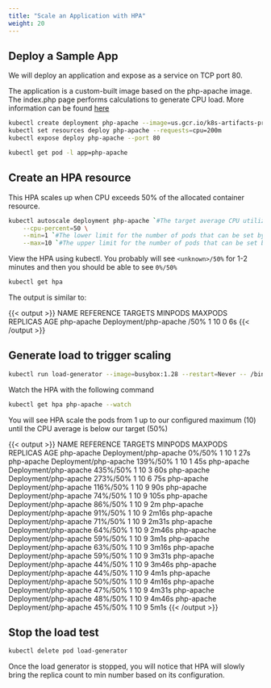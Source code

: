 ```yaml
---
title: "Scale an Application with HPA"
weight: 20
---
```


## Deploy a Sample App

We will deploy an application and expose as a service on TCP port 80.

The application is a custom-built image based on the php-apache image. The index.php page performs calculations to generate CPU load. More information can be found [here](https://kubernetes.io/docs/tasks/run-application/horizontal-pod-autoscale-walkthrough/#run-expose-php-apache-server)

```bash
kubectl create deployment php-apache --image=us.gcr.io/k8s-artifacts-prod/hpa-example
kubectl set resources deploy php-apache --requests=cpu=200m
kubectl expose deploy php-apache --port 80

kubectl get pod -l app=php-apache

```

## Create an HPA resource

This HPA scales up when CPU exceeds 50% of the allocated container resource.

```bash
kubectl autoscale deployment php-apache `#The target average CPU utilization` \
    --cpu-percent=50 \
    --min=1 `#The lower limit for the number of pods that can be set by the autoscaler` \
    --max=10 `#The upper limit for the number of pods that can be set by the autoscaler`
```

View the HPA using kubectl. You probably will see `<unknown>/50%` for 1-2 minutes and then you should be able to see `0%/50%`

```bash
kubectl get hpa
```

The output is similar to:

{{< output >}}
NAME         REFERENCE               TARGETS         MINPODS   MAXPODS   REPLICAS   AGE
php-apache   Deployment/php-apache   <unknown>/50%   1         10        0          6s
{{< /output >}}

## Generate load to trigger scaling

```bash
kubectl run load-generator --image=busybox:1.28 --restart=Never -- /bin/sh -c "while sleep 0.01; do wget -q -O- http://php-apache; done"
```

Watch the HPA with the following command

```bash test=false
kubectl get hpa php-apache --watch
```

You will see HPA scale the pods from 1 up to our configured maximum (10) until the CPU average is below our target (50%)

{{< output >}}
NAME         REFERENCE               TARGETS   MINPODS   MAXPODS   REPLICAS   AGE
php-apache   Deployment/php-apache   0%/50%    1         10        1          27s
php-apache   Deployment/php-apache   139%/50%   1         10        1          45s
php-apache   Deployment/php-apache   435%/50%   1         10        3          60s
php-apache   Deployment/php-apache   273%/50%   1         10        6          75s
php-apache   Deployment/php-apache   116%/50%   1         10        9          90s
php-apache   Deployment/php-apache   74%/50%    1         10        9          105s
php-apache   Deployment/php-apache   86%/50%    1         10        9          2m
php-apache   Deployment/php-apache   91%/50%    1         10        9          2m16s
php-apache   Deployment/php-apache   71%/50%    1         10        9          2m31s
php-apache   Deployment/php-apache   64%/50%    1         10        9          2m46s
php-apache   Deployment/php-apache   59%/50%    1         10        9          3m1s
php-apache   Deployment/php-apache   63%/50%    1         10        9          3m16s
php-apache   Deployment/php-apache   59%/50%    1         10        9          3m31s
php-apache   Deployment/php-apache   44%/50%    1         10        9          3m46s
php-apache   Deployment/php-apache   44%/50%    1         10        9          4m1s
php-apache   Deployment/php-apache   50%/50%    1         10        9          4m16s
php-apache   Deployment/php-apache   47%/50%    1         10        9          4m31s
php-apache   Deployment/php-apache   48%/50%    1         10        9          4m46s
php-apache   Deployment/php-apache   45%/50%    1         10        9          5m1s
{{< /output >}}

## Stop the load test

```bash
kubectl delete pod load-generator
```

Once the load generator is stopped, you will notice that HPA will slowly bring the replica count to min number based on its configuration. 
